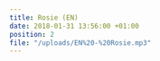 ```yaml
---
title: Rosie (EN)
date: 2018-01-31 13:56:00 +01:00
position: 2
file: "/uploads/EN%20-%20Rosie.mp3"
---
```


